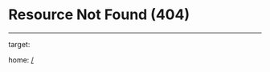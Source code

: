 # Resource Not Found (404)

---

<span id="target-label">target: <a id="target"></a></span>
<script>
const target = new URLSearchParams(window.location.search).get("target");
if (target) {
  document.getElementById("target").href = target;
  document.getElementById("target").innerHTML = target;
} else {
  document.getElementById("target-label").style.display = "none";
}
</script>

home: [/](/)
